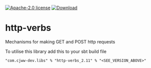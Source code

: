 [![Apache-2.0 license](http://img.shields.io/badge/license-Apache-brightgreen.svg)](http://www.apache.org/licenses/LICENSE-2.0.html)
[ ![Download](https://api.bintray.com/packages/cjww-development/releases/http-verbs/images/download.svg) ](https://bintray.com/cjww-development/releases/http-verbs/_latestVersion)

http-verbs
=================

Mechanisms for making GET and POST http requests

To utilise this library add this to your sbt build file

```
"com.cjww-dev.libs" % "http-verbs_2.11" % "<SEE_VERSION_ABOVE>" 
```
